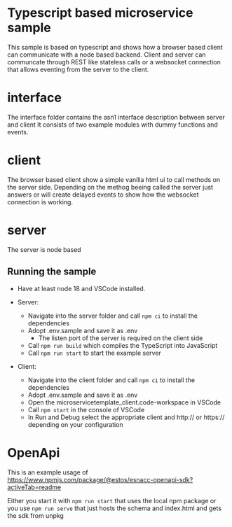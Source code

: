 # Typescript based microservice sample
This sample is based on typescript and shows how a browser based client can communicate with a node based backend.
Client and server can communcate through REST like stateless calls or a websocket connection that allows eventing from the server to the client.

# interface
The interface folder contains the asn1 interface description between server and client
It consists of two example modules with dummy functions and events.

# client
The browser based client show a simple vanilla html ui to call methods on the server side.
Depending on the methog beeing called the server just answers or will create delayed events to show how the websocket connection is working.

# server
The server is node based 

## Running the sample
* Have at least node 18 and VSCode installed.
* Server:
  * Navigate into the server folder and call `npm ci` to install the dependencies
  * Adopt .env.sample and save it as .env
    * The listen port of the server is required on the client side 
  * Call `npm run build` which compiles the TypeScript into JavaScript
  * Call `npm run start` to start the example server

* Client:
  * Navigate into the client folder and call `npm ci` to install the dependencies
  * Adopt .env.sample and save it as .env
  * Open the microservicetemplate_client.code-workspace in VSCode
  * Call `npm start` in the console of VSCode
  * In Run and Debug select the appropriate client and http:// or https:// depending on your configuration

# OpenApi
This is an example usage of https://www.npmjs.com/package/@estos/esnacc-openapi-sdk?activeTab=readme

Either you start it with `npm run start` that uses the local npm package or you use `npm run serve` that just hosts the schema and index.html and gets the sdk from unpkg
